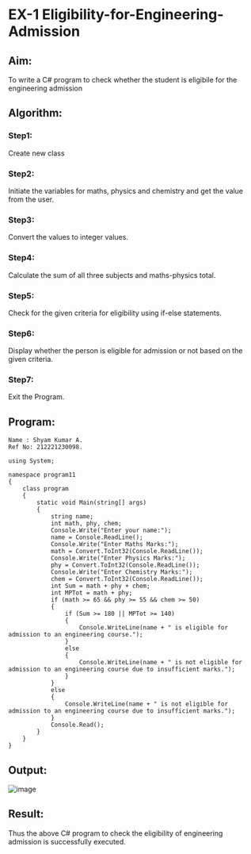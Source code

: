 # EX-1 Eligibility-for-Engineering-Admission
## Aim:
To write a C# program to check whether the student is eligibile for the engineering admission
## Algorithm:
### Step1: 
Create new class
### Step2: 
Initiate the variables for maths, physics and chemistry and get the value from the user.
### Step3:
Convert the values to integer values.
### Step4:
Calculate the sum of all three subjects and maths-physics total.
### Step5:
Check for the given criteria for eligibility using if-else statements.
### Step6:
Display whether the person is eligible for admission or not based on the given criteria.
### Step7:
Exit the Program.
## Program:
```
Name : Shyam Kumar A.
Ref No: 212221230098.
```

```
using System;

namespace program11
{
    class program
    {
        static void Main(string[] args)
        {
            string name;
            int math, phy, chem;
            Console.Write("Enter your name:");
            name = Console.ReadLine();
            Console.Write("Enter Maths Marks:");
            math = Convert.ToInt32(Console.ReadLine());
            Console.Write("Enter Physics Marks:");
            phy = Convert.ToInt32(Console.ReadLine());
            Console.Write("Enter Chemistry Marks:");
            chem = Convert.ToInt32(Console.ReadLine());
            int Sum = math + phy + chem;
            int MPTot = math + phy;
            if (math >= 65 && phy >= 55 && chem >= 50)
            {
                if (Sum >= 180 || MPTot >= 140)
                {
                    Console.WriteLine(name + " is eligible for admission to an engineering course.");
                }
                else
                {
                    Console.WriteLine(name + " is not eligible for admission to an engineering course due to insufficient marks.");
                }
            }
            else
            {
                Console.WriteLine(name + " is not eligible for admission to an engineering course due to insufficient marks.");
            }
            Console.Read();
        }
    }
}

```
## Output:

![image](https://github.com/ShyamKumar-AI-DS/Eligibility-for-Engineering-Admission/assets/93427182/d10ab74a-1226-4763-bc5c-5a350f5cf9fa)

## Result:
Thus the above C# program to check the eligibility of engineering admission is successfully executed.


